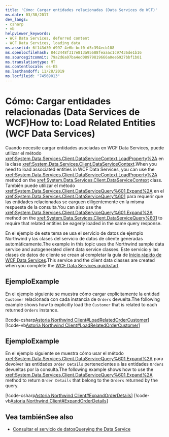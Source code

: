 ```yaml
---
title: 'Cómo: Cargar entidades relacionadas (Data Services de WCF)'
ms.date: 03/30/2017
dev_langs:
- csharp
- vb
helpviewer_keywords:
- WCF Data Services, deferred content
- WCF Data Services, loading data
ms.assetid: 6f143d30-d997-4e6b-bcf0-d5c394ecb108
ms.openlocfilehash: 84c2448f317e813a95688feaaac1c97436de1b16
ms.sourcegitcommit: 79a2d6a07ba4ed08979819666a0ee6927bbf1b01
ms.translationtype: MT
ms.contentlocale: es-ES
ms.lasthandoff: 11/28/2019
ms.locfileid: "74569013"
---
```

# <a name="how-to-load-related-entities-wcf-data-services"></a><span data-ttu-id="83959-102">Cómo: Cargar entidades relacionadas (Data Services de WCF)</span><span class="sxs-lookup"><span data-stu-id="83959-102">How to: Load Related Entities (WCF Data Services)</span></span>
<span data-ttu-id="83959-103">Cuando necesite cargar entidades asociadas en WCF Data Services, puede utilizar el método <xref:System.Data.Services.Client.DataServiceContext.LoadProperty%2A> en la clase <xref:System.Data.Services.Client.DataServiceContext>.</span><span class="sxs-lookup"><span data-stu-id="83959-103">When you need to load associated entities in WCF Data Services, you can use the <xref:System.Data.Services.Client.DataServiceContext.LoadProperty%2A> method on the <xref:System.Data.Services.Client.DataServiceContext> class.</span></span> <span data-ttu-id="83959-104">También puede utilizar el método <xref:System.Data.Services.Client.DataServiceQuery%601.Expand%2A> en el <xref:System.Data.Services.Client.DataServiceQuery%601> para requerir que las entidades relacionadas se carguen diligentemente en la misma respuesta de la consulta.</span><span class="sxs-lookup"><span data-stu-id="83959-104">You can also use the <xref:System.Data.Services.Client.DataServiceQuery%601.Expand%2A> method on the <xref:System.Data.Services.Client.DataServiceQuery%601> to require that related entities be eagerly loaded in the same query response.</span></span>  
  
 <span data-ttu-id="83959-105">En el ejemplo de este tema se usa el servicio de datos de ejemplo Northwind y las clases del servicio de datos de cliente generadas automáticamente.</span><span class="sxs-lookup"><span data-stu-id="83959-105">The example in this topic uses the Northwind sample data service and autogenerated client data service classes.</span></span> <span data-ttu-id="83959-106">Este servicio y las clases de datos de cliente se crean al completar la guía de [Inicio rápido de WCF Data Services](quickstart-wcf-data-services.md).</span><span class="sxs-lookup"><span data-stu-id="83959-106">This service and the client data classes are created when you complete the [WCF Data Services quickstart](quickstart-wcf-data-services.md).</span></span>  
  
## <a name="example"></a><span data-ttu-id="83959-107">Ejemplo</span><span class="sxs-lookup"><span data-stu-id="83959-107">Example</span></span>  
 <span data-ttu-id="83959-108">En el ejemplo siguiente se muestra cómo cargar explícitamente la entidad `Customer` relacionada con cada instancia de `Orders` devuelta.</span><span class="sxs-lookup"><span data-stu-id="83959-108">The following example shows how to explicitly load the `Customer` that is related to each returned `Orders` instance.</span></span>  
  
 [!code-csharp[Astoria Northwind Client#LoadRelatedOrderCustomer](../../../../samples/snippets/csharp/VS_Snippets_Misc/astoria_northwind_client/cs/source.cs#loadrelatedordercustomer)]
 [!code-vb[Astoria Northwind Client#LoadRelatedOrderCustomer](../../../../samples/snippets/visualbasic/VS_Snippets_Misc/astoria_northwind_client/vb/source.vb#loadrelatedordercustomer)]  
  
## <a name="example"></a><span data-ttu-id="83959-109">Ejemplo</span><span class="sxs-lookup"><span data-stu-id="83959-109">Example</span></span>  
 <span data-ttu-id="83959-110">En el ejemplo siguiente se muestra cómo usar el método <xref:System.Data.Services.Client.DataServiceQuery%601.Expand%2A> para devolver las entidades `Order Details` pertenecientes a las entidades `Orders` devueltas por la consulta.</span><span class="sxs-lookup"><span data-stu-id="83959-110">The following example shows how to use the <xref:System.Data.Services.Client.DataServiceQuery%601.Expand%2A> method to return `Order Details` that belong to the `Orders` returned by the query.</span></span>  
  
 [!code-csharp[Astoria Northwind Client#ExpandOrderDetails](../../../../samples/snippets/csharp/VS_Snippets_Misc/astoria_northwind_client/cs/source.cs#expandorderdetails)]
 [!code-vb[Astoria Northwind Client#ExpandOrderDetails](../../../../samples/snippets/visualbasic/VS_Snippets_Misc/astoria_northwind_client/vb/source.vb#expandorderdetails)]  
  
## <a name="see-also"></a><span data-ttu-id="83959-111">Vea también</span><span class="sxs-lookup"><span data-stu-id="83959-111">See also</span></span>

- [<span data-ttu-id="83959-112">Consultar el servicio de datos</span><span class="sxs-lookup"><span data-stu-id="83959-112">Querying the Data Service</span></span>](querying-the-data-service-wcf-data-services.md)
